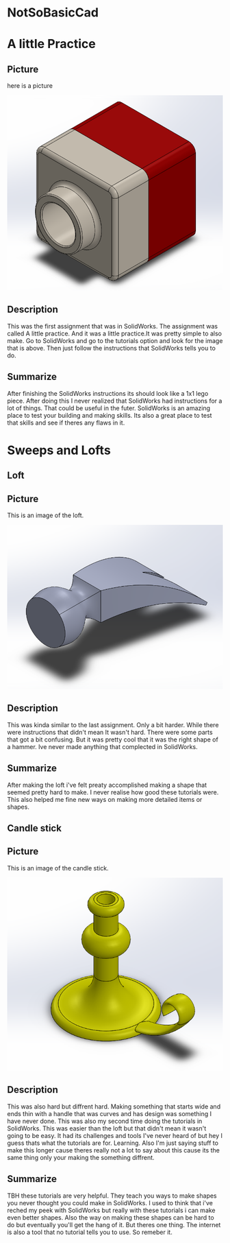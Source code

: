 # NotSoBasicCad

# A little Practice

## Picture

here is a picture

![a_little_practice.PNG](a_little_practice.PNG)

## Description
This was the first assignment that was in SolidWorks. The assignment was called A little practice. And it was a little practice.It was pretty simple to also make. Go to SolidWorks and go to the tutorials option and look for the image that is above. Then just follow the instructions that SolidWorks tells you to do.

## Summarize
After finishing the SolidWorks instructions its should look like a 1x1 lego piece. After doing this I never realized that SolidWorks had instructions for a lot of things. That could be useful in the futer. SolidWorks is an amazing place to test your building and making skills. Its also a great place to test that skills and see if theres any flaws in it.

# Sweeps and Lofts

## Loft

## Picture

This is an image of the loft.

![loft.PNG](loft.PNG)

## Description
This was kinda similar to the last assignment. Only a bit harder. While there were instructions that didn't mean It wasn't hard. There were some parts that got a bit confusing. But it was pretty cool that it was the right shape of a hammer. Ive never made anything that complected in SolidWorks.

## Summarize
After making the loft i've felt preaty accomplished making a shape that seemed pretty hard to make. I never realise how good these tutorials were. This also helped me fine new ways on making more detailed items or shapes.

## Candle stick

## Picture
This is an image of the candle stick.

![cstick.PNG](cstick.PNG)

## Description
This was also hard but diffrent hard. Making something that starts wide and ends thin with a handle that was curves and has design was something I have never done. This was also my second time doing the tutorials in SolidWorks. This was easier than the loft but that didn't mean it wasn't going to be easy. It had its challenges and tools I've never heard of but hey I guess thats what the tutorials are for. Learning. Also I'm just saying stuff to make this longer cause theres really not a lot to say about this cause its the same thing only your making the something diffrent.

## Summarize
TBH these tutorials are very helpful. They teach you ways to make shapes you never thought you could make in SolidWorks. I used to think that i've reched my peek with SolidWorks but really with these tutorials i can make even better shapes. Also the way on making these shapes can be hard to do but eventually you'll get the hang of it. But theres one thing. The internet is also a tool that no tutorial tells you to use. So remeber it.
